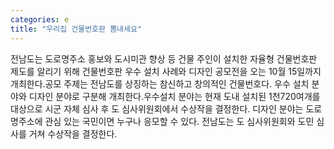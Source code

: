 ```yaml
---
categories: e
title: "우리집 건물번호판 뽐내세요"
---
```

전남도는 도로명주소 홍보와 도시미관 향상 등 건물 주인이 설치한 자율형 건물번호판 제도를 알리기 위해 건물번호판 우수 설치 사례와 디자인 공모전을 오는 10월 15일까지 개최한다.공모 주제는 전남도를 상징하는 참신하고 창의적인 건물번호다. 우수 설치 분야와 디자인 분야로 구분해 개최한다.우수설치 분야는 현재 도내 설치된 1천720여개를 대상으로 시군 자체 심사 후 도 심사위원회에서 수상작을 결정한다. 디자인 분야는 도로명주소에 관심 있는 국민이면 누구나 응모할 수 있다. 전남도는 도 심사위원회와 도민 심사를 거쳐 수상작을 결정한다.
